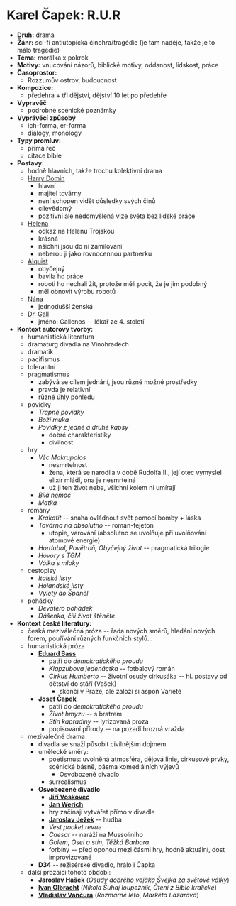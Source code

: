 # Karel Čapek: R.U.R

- __Druh:__ drama
- __Žánr:__ sci-fi antiutopická činohra/tragédie (je tam naděje, takže je to málo tragédie)
- __Téma:__ morálka x pokrok
- __Motivy:__ vnucování názorů, biblické motivy, oddanost, lidskost, práce
- __Časoprostor:__ 
	- Rozzumův ostrov, budoucnost
- __Kompozice:__
	- předehra + tři dějství, dějství 10 let po předehře
- __Vypravěč__
	- podrobné scénické poznámky 
- __Vyprávěcí způsobý__
	- ich-forma, er-forma
	- dialogy, monology
- __Typy promluv:__
	- přímá řeč
	- citace bible
- __Postavy:__
	- hodně hlavních, takže trochu kolektivní drama
	- <u>Harry Domin</u>
		- hlavní
		- majitel továrny
		- není schopen vidět důsledky svých činů
		- cílevědomý
		- pozitivní ale nedomyšlená vize světa bez lidské práce
	- <u>Helena</u>
		- odkaz na Helenu Trojskou
		- krásná
		- nšichni jsou do ní zamilovaní
		- neberou ji jako rovnocennou partnerku
	- <u>Alquist</u>
		- obyčejný
		- bavila ho práce
		- roboti ho nechali žít, protože měli pocit, že je jim podobný
		- měl obnovit výrobu robotů
	- <u>Nána</u>
		- jednodušší ženská
	- <u>Dr. Gall</u>
		- jméno: Gallenos -- lékař ze 4. století
- __Kontext autorovy tvorby:__
	- humanistická literatura
	- dramaturg divadla na Vinohradech
	- dramatik
	- pacifismus
	- tolerantní
	- pragmatismus
		- zabývá se cílem jednání, jsou různé možné prostředky
		- pravda je relativní
		- různé úhly pohledu
	- povídky
		- _Trapné povídky_
		- _Boží muka_
		- _Povídky z jedné a druhé kapsy_
			- dobré charakteristiky
			- civilnost
	- hry
		- _Věc Makrupolos_
			- nesmrtelnost
			- žena, která se narodila v době Rudolfa II., její otec vymyslel elixír mládí, ona je nesmrtelná
			- už ji ten život neba, všichni kolem ní umírají
		- _Bílá nemoc_
		- _Matka_
	- romány
		- *Krakatit* -- snaha ovládnout svět pomocí bomby + láska
		- *Továrna na absolutno* -- román-fejeton
			- utopie, varování (absolutno se uvolňuje při uvolňování atomové energie)
		- *Hordubal, Povětroň, Obyčejný život* -- pragmatická trilogie
		- _Hovory s TGM_
		- _Válka s mloky_
	- cestopisy
		- _Italské listy_
		- _Holandské listy_
		- _Výlety do Španěl_
	- pohádky
		- _Devatero pohádek_
		- _Dášenka, čili život štěněte_
- __Kontext české literatury:__
	- česká meziválečná próza -- řada nových směrů, hledání nových forem, pouřívání různých funkčních stylů...
	- humanistická próza 
		- __<u>Eduard Bass</u>__
			- patří do *demokratického proudu*
			- *Klapzubova jedenáctka* -- fotbalový román
			- *Cirkus Humberto* -- životní osudy cirkusáka -- hl. postavy od dětství do stáří (Vašek)
				- skončí v Praze, ale založí si aspoň Varieté 
		- __<u>Josef Čapek</u>__
			- patří do *demokratického proudu*
 			- *Život hmyzu* -- s bratrem
 			- *Stín kapradiny* -- lyrizovaná próza
			- popisování přírody -- na pozadí hrozná vražda
	- meziválečné drama
		- divadla se snaží působit civilnějším dojmem
		- umělecké směry: 
			- poetismus: uvolněná atmosféra, dějová linie, cirkusové prvky, scénické básně, pásma komediálních výjevů
				- Osvobozené divadlo
			- surrealismus
		- __Osvobozené divadlo__
			- __<u>Jiří Voskovec</u>__
			- __<u>Jan Werich</u>__
			- hry začínají vytvářet přímo v divadle
			- __<u>Jaroslav Ježek</u>__ -- hudba
			- _Vest pocket revue_
			- _Caesar_ -- naráží na Mussoliniho
			- _Golem_, _Osel a stín_, _Těžká  Barbora_
			- forbíny -- před oponou mezi čásmi hry, hodně aktuální, dost improvizované
		- __D34__ -- režisérské divadlo, hrálo i Čapka
	- další prozaici tohoto období:
		- __<u>Jaroslav Hašek</u>__  (_Osudy dobrého vojáka Švejka za světové války_)
		- __<u>Ivan Olbracht</u>__ (_Nikola Šuhaj loupežník_, _Čtení z Bible kralické_)
		- __<u>Vladislav Vančura</u>__ (_Rozmarné léto_, _Markéta Lazarová_)